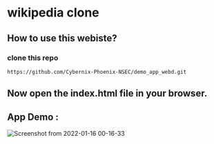 # wikipedia clone

## How to use this webiste?

### clone this repo

```sh
https://github.com/Cybernix-Phoenix-NSEC/demo_app_webd.git
```

## Now open the index.html file in your browser.

## App Demo : 


![Screenshot from 2022-01-16 00-16-33](https://user-images.githubusercontent.com/68159874/149634259-e58db8ab-1bbc-4842-9647-28367fca4716.png)
